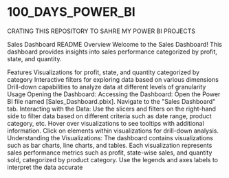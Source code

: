 # 100_DAYS_POWER_BI
CRATING THIS REPOSITORY TO SAHRE MY POWER BI PROJECTS

Sales Dashboard README
Overview
Welcome to the Sales Dashboard! This dashboard provides insights into sales performance categorized by profit, state, and quantity.

Features
Visualizations for profit, state, and quantity categorized by category
Interactive filters for exploring data based on various dimensions
Drill-down capabilities to analyze data at different levels of granularity
Usage
Opening the Dashboard:
Accessing the Dashboard:
Open the Power BI file named [Sales_Dashboard.pbix].
Navigate to the "Sales Dashboard" tab.
Interacting with the Data:
Use the slicers and filters on the right-hand side to filter data based on different criteria such as date range, product category, etc.
Hover over visualizations to see tooltips with additional information.
Click on elements within visualizations for drill-down analysis.
Understanding the Visualizations:
The dashboard contains visualizations such as bar charts, line charts, and tables.
Each visualization represents sales performance metrics such as profit, state-wise sales, and quantity sold, categorized by product category.
Use the legends and axes labels to interpret the data accurate
